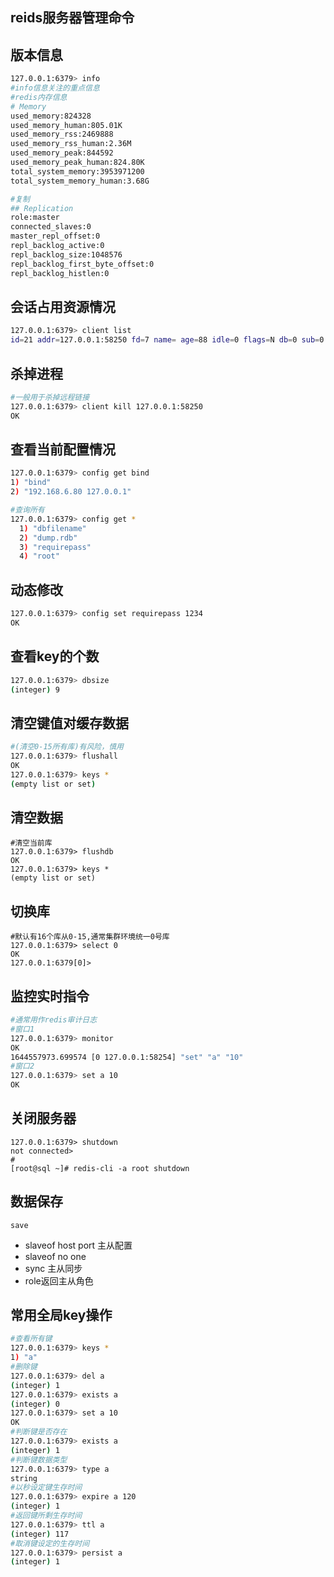 ## reids服务器管理命令

## 版本信息

```bash
127.0.0.1:6379> info
#info信息关注的重点信息
#redis内存信息
# Memory
used_memory:824328
used_memory_human:805.01K
used_memory_rss:2469888
used_memory_rss_human:2.36M
used_memory_peak:844592
used_memory_peak_human:824.80K
total_system_memory:3953971200
total_system_memory_human:3.68G

#复制
## Replication
role:master
connected_slaves:0
master_repl_offset:0
repl_backlog_active:0
repl_backlog_size:1048576
repl_backlog_first_byte_offset:0
repl_backlog_histlen:0
```

## 会话占用资源情况

```bash
127.0.0.1:6379> client list
id=21 addr=127.0.0.1:58250 fd=7 name= age=88 idle=0 flags=N db=0 sub=0 psub=0 multi=-1 qbuf=0 qbuf-free=32768 obl=0 oll=0 omem=0 events=r cmd=client
```

## 杀掉进程

```bash
#一般用于杀掉远程链接
127.0.0.1:6379> client kill 127.0.0.1:58250
OK
```

## 查看当前配置情况

```bash
127.0.0.1:6379> config get bind
1) "bind"
2) "192.168.6.80 127.0.0.1"

#查询所有
127.0.0.1:6379> config get *
  1) "dbfilename"
  2) "dump.rdb"
  3) "requirepass"
  4) "root"

```

## 动态修改

```bash
127.0.0.1:6379> config set requirepass 1234
OK
```

## 查看key的个数

```bash
127.0.0.1:6379> dbsize
(integer) 9
```

## 清空键值对缓存数据

```bash
#(清空0-15所有库)有风险，慎用
127.0.0.1:6379> flushall
OK
127.0.0.1:6379> keys *
(empty list or set)

```

## 清空数据

```
#清空当前库
127.0.0.1:6379> flushdb
OK
127.0.0.1:6379> keys *
(empty list or set)

```

## 切换库

```
#默认有16个库从0-15,通常集群环境统一0号库
127.0.0.1:6379> select 0
OK
127.0.0.1:6379[0]>
```

## 监控实时指令

```bash
#通常用作redis审计日志
#窗口1
127.0.0.1:6379> monitor
OK
1644557973.699574 [0 127.0.0.1:58254] "set" "a" "10"
#窗口2
127.0.0.1:6379> set a 10
OK
```

## 关闭服务器

```
127.0.0.1:6379> shutdown
not connected>
#
[root@sql ~]# redis-cli -a root shutdown
```

## 数据保存

```
save
```

- slaveof host port 主从配置
- slaveof no one
- sync 主从同步
- role返回主从角色 

## 常用全局key操作

```bash
#查看所有键
127.0.0.1:6379> keys *
1) "a"
#删除键
127.0.0.1:6379> del a
(integer) 1
127.0.0.1:6379> exists a
(integer) 0
127.0.0.1:6379> set a 10
OK
#判断键是否存在
127.0.0.1:6379> exists a
(integer) 1
#判断键数据类型
127.0.0.1:6379> type a
string
#以秒设定键生存时间
127.0.0.1:6379> expire a 120
(integer) 1
#返回键所剩生存时间
127.0.0.1:6379> ttl a
(integer) 117
#取消键设定的生存时间
127.0.0.1:6379> persist a
(integer) 1

```


